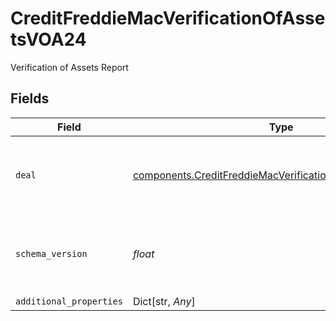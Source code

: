 # CreditFreddieMacVerificationOfAssetsVOA24

Verification of Assets Report


## Fields

| Field                                                                                                                                | Type                                                                                                                                 | Required                                                                                                                             | Description                                                                                                                          |
| ------------------------------------------------------------------------------------------------------------------------------------ | ------------------------------------------------------------------------------------------------------------------------------------ | ------------------------------------------------------------------------------------------------------------------------------------ | ------------------------------------------------------------------------------------------------------------------------------------ |
| `deal`                                                                                                                               | [components.CreditFreddieMacVerificationOfAssetsDealVOA24](../../models/components/creditfreddiemacverificationofassetsdealvoa24.md) | :heavy_check_mark:                                                                                                                   | An object representing an Asset Report with Freddie Mac schema.                                                                      |
| `schema_version`                                                                                                                     | *float*                                                                                                                              | :heavy_check_mark:                                                                                                                   | The Verification Of Assets (VOA) schema version.                                                                                     |
| `additional_properties`                                                                                                              | Dict[str, *Any*]                                                                                                                     | :heavy_minus_sign:                                                                                                                   | N/A                                                                                                                                  |